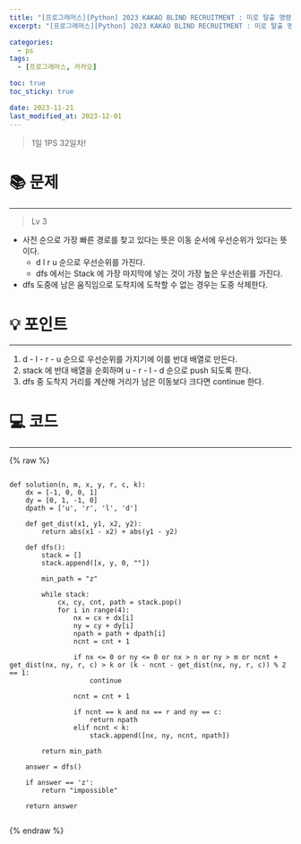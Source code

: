 ```yaml
---
title: "[프로그래머스][Python] 2023 KAKAO BLIND RECRUITMENT : 미로 탈출 명령어"
excerpt: "[프로그래머스][Python] 2023 KAKAO BLIND RECRUITMENT : 미로 탈출 명령어"

categories:
  - ps
tags:
  - [프로그래머스, 카카오]

toc: true
toc_sticky: true

date: 2023-11-21
last_modified_at: 2023-12-01
---
```


> 1일 1PS 32일차!

# 📚 문제

---

> Lv 3

- 사전 순으로 가장 빠른 경로를 찾고 있다는 뜻은 이동 순서에 우선순위가 있다는 뜻이다.
  - d l r u 순으로 우선순위를 가진다.
  - dfs 에서는 Stack 에 가장 마지막에 넣는 것이 가장 높은 우선순위를 가진다.
- dfs 도중에 남은 움직임으로 도착지에 도착할 수 없는 경우는 도중 삭제한다.

# 💡 포인트

---

1. d - l - r - u 순으로 우선순위를 가지기에 이를 반대 배열로 만든다.
2. stack 에 반대 배열을 순회하며 u - r - l - d 순으로 push 되도록 한다.
3. dfs 중 도착지 거리를 계산해 거리가 남은 이동보다 크다면 continue 한다.

# 💻 코드

---

{% raw %}

```

def solution(n, m, x, y, r, c, k):
    dx = [-1, 0, 0, 1]
    dy = [0, 1, -1, 0]
    dpath = ['u', 'r', 'l', 'd']

    def get_dist(x1, y1, x2, y2):
        return abs(x1 - x2) + abs(y1 - y2)

    def dfs():
        stack = []
        stack.append([x, y, 0, ""])

        min_path = "z"

        while stack:
            cx, cy, cnt, path = stack.pop()
            for i in range(4):
                nx = cx + dx[i]
                ny = cy + dy[i]
                npath = path + dpath[i]
                ncnt = cnt + 1

                if nx <= 0 or ny <= 0 or nx > n or ny > m or ncnt + get_dist(nx, ny, r, c) > k or (k - ncnt - get_dist(nx, ny, r, c)) % 2 == 1:
                    continue

                ncnt = cnt + 1

                if ncnt == k and nx == r and ny == c:
                    return npath
                elif ncnt < k:
                    stack.append([nx, ny, ncnt, npath])

        return min_path

    answer = dfs()

    if answer == 'z':
        return "impossible"

    return answer


```

{% endraw %}
